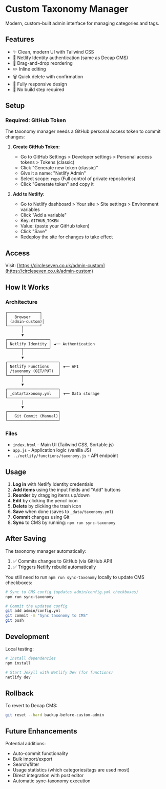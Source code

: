 # Custom Taxonomy Manager

Modern, custom-built admin interface for managing categories and tags.

## Features

- ✨ Clean, modern UI with Tailwind CSS
- 🔐 Netlify Identity authentication (same as Decap CMS)
- 🎯 Drag-and-drop reordering
- ✏️ Inline editing
- 🗑️ Quick delete with confirmation
- 📱 Fully responsive design
- 🚀 No build step required

## Setup

### Required: GitHub Token

The taxonomy manager needs a GitHub personal access token to commit changes:

1. **Create GitHub Token:**
   - Go to GitHub Settings > Developer settings > Personal access tokens > Tokens (classic)
   - Click "Generate new token (classic)"
   - Give it a name: "Netlify Admin"
   - Select scope: `repo` (Full control of private repositories)
   - Click "Generate token" and copy it

2. **Add to Netlify:**
   - Go to Netlify dashboard > Your site > Site settings > Environment variables
   - Click "Add a variable"
   - Key: `GITHUB_TOKEN`
   - Value: (paste your GitHub token)
   - Click "Save"
   - Redeploy the site for changes to take effect

## Access

Visit: [https://circleseven.co.uk/admin-custom](https://circleseven.co.uk/admin-custom)

## How It Works

### Architecture

```
┌──────────────┐
│   Browser    │
│ (admin-custom)│
└──────┬───────┘
       │
       ▼
┌──────────────────┐
│ Netlify Identity │ ◄── Authentication
└──────┬───────────┘
       │
       ▼
┌──────────────────────┐
│ Netlify Functions    │ ◄── API
│ /taxonomy (GET/PUT)  │
└──────┬───────────────┘
       │
       ▼
┌──────────────────────┐
│ _data/taxonomy.yml   │ ◄── Data storage
└──────────────────────┘
       │
       ▼
┌──────────────────────┐
│   Git Commit (Manual)│
└──────────────────────┘
```

### Files

- `index.html` - Main UI (Tailwind CSS, Sortable.js)
- `app.js` - Application logic (vanilla JS)
- `../netlify/functions/taxonomy.js` - API endpoint

## Usage

1. **Log in** with Netlify Identity credentials
2. **Add items** using the input fields and "Add" buttons
3. **Reorder** by dragging items up/down
4. **Edit** by clicking the pencil icon
5. **Delete** by clicking the trash icon
6. **Save** when done (saves to `_data/taxonomy.yml`)
7. **Commit** changes using Git
8. **Sync** to CMS by running: `npm run sync-taxonomy`

## After Saving

The taxonomy manager automatically:
1. ✅ Commits changes to GitHub (via GitHub API)
2. ✅ Triggers Netlify rebuild automatically

You still need to run `npm run sync-taxonomy` locally to update CMS checkboxes:

```bash
# Sync to CMS config (updates admin/config.yml checkboxes)
npm run sync-taxonomy

# Commit the updated config
git add admin/config.yml
git commit -m "Sync taxonomy to CMS"
git push
```

## Development

Local testing:
```bash
# Install dependencies
npm install

# Start Jekyll with Netlify Dev (for functions)
netlify dev
```

## Rollback

To revert to Decap CMS:
```bash
git reset --hard backup-before-custom-admin
```

## Future Enhancements

Potential additions:
- Auto-commit functionality
- Bulk import/export
- Search/filter
- Usage statistics (which categories/tags are used most)
- Direct integration with post editor
- Automatic sync-taxonomy execution
